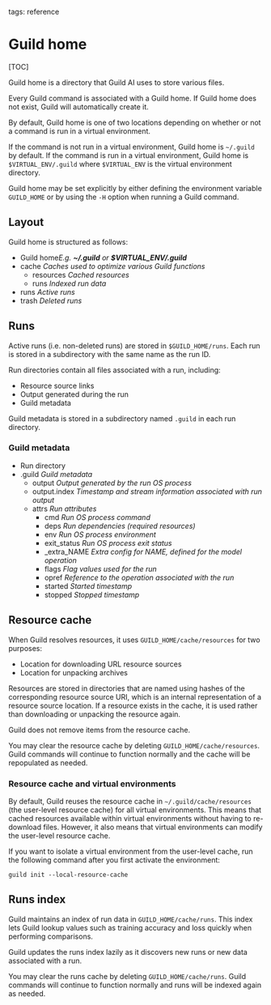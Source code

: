 tags: reference

# Guild home

[TOC]

Guild home is a directory that Guild AI uses to store various files.

Every Guild command is associated with a Guild home. If Guild home
does not exist, Guild will automatically create it.

By default, Guild home is one of two locations depending on whether or
not a command is run in a virtual environment.

If the command is not run in a virtual environment, Guild home is
`~/.guild` by default. If the command is run in a virtual environment,
Guild home is `$VIRTUAL_ENV/.guild` where `$VIRTUAL_ENV` is the
virtual environment directory.

Guild home may be set explicitly by either defining the environment
variable `GUILD_HOME` or by using the ``-H`` option when running a
Guild command.

## Layout

Guild home is structured as follows:

<div class="file-tree">
<ul>
<li class="is-folder open">Guild home<i>E.g. <strong>~/.guild</strong> or <strong>$VIRTUAL_ENV/.guild</strong></i>
<li class="is-folder open">cache <i>Caches used to optimize various Guild functions</i>
 <ul>
 <li class="is-folder">resources <i>Cached resources</i></li>
 <li class="is-folder">runs <i>Indexed run data</i></li>
 </ul>
</li>
<li class="is-folder">runs <i>Active runs</i></li>
<li class="is-folder">trash <i>Deleted runs</i></li>
</ul>
</div>

## Runs

Active runs (i.e. non-deleted runs) are stored in
`$GUILD_HOME/runs`. Each run is stored in a subdirectory with the same
name as the run ID.

Run directories contain all files associated with a run, including:

- Resource source links
- Output generated during the run
- Guild metadata

Guild metadata is stored in a subdirectory named `.guild` in each run
directory.

### Guild metadata

<div class="file-tree">
<ul>
<li class="is-folder open">Run directory
<li class="is-folder open">.guild <i>Guild metadata</i>
 <ul>
 <li class="is-file">output <i>Output generated by the run OS process</i></li>
 <li class="is-file">output.index <i>Timestamp and stream information associated with run output</i></li>
 <li class="is-folder open">attrs <i>Run attributes</i>
   <ul>
     <li class="is-file">cmd <i>Run OS process command</i></li>
     <li class="is-file">deps <i>Run dependencies (required resources)</i></li>
     <li class="is-file">env <i>Run OS process environment</i></li>
     <li class="is-file">exit_status <i>Run OS process exit status</i></li>
     <li class="is-file">_extra_NAME <i>Extra config for NAME, defined for the model operation</i></li>
     <li class="is-file">flags <i>Flag values used for the run</i></li>
     <li class="is-file">opref <i>Reference to the operation associated with the run</i></li>
     <li class="is-file">started <i>Started timestamp</i></li>
     <li class="is-file">stopped <i>Stopped timestamp</i></li>
   </ul>
 </li>
 </ul>
</li>
</ul>
</div>

## Resource cache

When Guild resolves resources, it uses `GUILD_HOME/cache/resources`
for two purposes:

- Location for downloading URL resource sources
- Location for unpacking archives

Resources are stored in directories that are named using hashes of the
corresponding resource source URI, which is an internal representation
of a resource source location. If a resource exists in the cache, it
is used rather than downloading or unpacking the resource again.

Guild does not remove items from the resource cache.

You may clear the resource cache by deleting
`GUILD_HOME/cache/resources`. Guild commands will continue to function
normally and the cache will be repopulated as needed.

### Resource cache and virtual environments

By default, Guild reuses the resource cache in
`~/.guild/cache/resources` (the user-level resource cache) for all
virtual environments. This means that cached resources available
within virtual environments without having to re-download
files. However, it also means that virtual environments can modify the
user-level resource cache.

If you want to isolate a virtual environment from the user-level
cache, run the following command after you first activate the
environment:

``` command
guild init --local-resource-cache
```

## Runs index

Guild maintains an index of run data in `GUILD_HOME/cache/runs`. This
index lets Guild lookup values such as training accuracy and loss
quickly when performing comparisons.

Guild updates the runs index lazily as it discovers new runs or new
data associated with a run.

You may clear the runs cache by deleting
`GUILD_HOME/cache/runs`. Guild commands will continue to function
normally and runs will be indexed again as needed.
